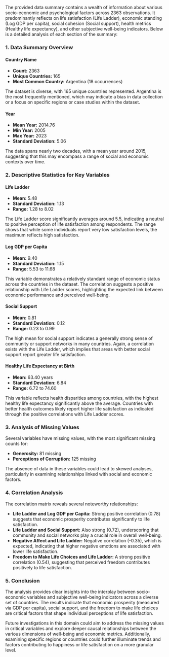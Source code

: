 The provided data summary contains a wealth of information about various socio-economic and psychological factors across 2363 observations. It predominantly reflects on life satisfaction (Life Ladder), economic standing (Log GDP per capita), social cohesion (Social support), health metrics (Healthy life expectancy), and other subjective well-being indicators. Below is a detailed analysis of each section of the summary:

### 1. **Data Summary Overview**

#### **Country Name**
- **Count:** 2363 
- **Unique Countries:** 165 
- **Most Common Country:** Argentina (18 occurrences) 

The dataset is diverse, with 165 unique countries represented. Argentina is the most frequently mentioned, which may indicate a bias in data collection or a focus on specific regions or case studies within the dataset.

#### **Year**
- **Mean Year:** 2014.76
- **Min Year:** 2005
- **Max Year:** 2023
- **Standard Deviation:** 5.06

The data spans nearly two decades, with a mean year around 2015, suggesting that this may encompass a range of social and economic contexts over time.

### 2. **Descriptive Statistics for Key Variables**

#### **Life Ladder**
- **Mean:** 5.48
- **Standard Deviation:** 1.13
- **Range:** 1.28 to 8.02

The Life Ladder score significantly averages around 5.5, indicating a neutral to positive perception of life satisfaction among respondents. The range shows that while some individuals report very low satisfaction levels, the maximum reflects high satisfaction.

#### **Log GDP per Capita**
- **Mean:** 9.40
- **Standard Deviation:** 1.15
- **Range:** 5.53 to 11.68

This variable demonstrates a relatively standard range of economic status across the countries in the dataset. The correlation suggests a positive relationship with Life Ladder scores, highlighting the expected link between economic performance and perceived well-being.

#### **Social Support**
- **Mean:** 0.81
- **Standard Deviation:** 0.12
- **Range:** 0.23 to 0.99

The high mean for social support indicates a generally strong sense of community or support networks in many countries. Again, a correlation exists with the Life Ladder, which implies that areas with better social support report greater life satisfaction.

#### **Healthy Life Expectancy at Birth**
- **Mean:** 63.40 years
- **Standard Deviation:** 6.84
- **Range:** 6.72 to 74.60

This variable reflects health disparities among countries, with the highest healthy life expectancy significantly above the average. Countries with better health outcomes likely report higher life satisfaction as indicated through the positive correlations with Life Ladder scores.

### 3. **Analysis of Missing Values**
Several variables have missing values, with the most significant missing counts for:
- **Generosity:** 81 missing 
- **Perceptions of Corruption:** 125 missing 

The absence of data in these variables could lead to skewed analyses, particularly in examining relationships linked with social and economic factors.

### 4. **Correlation Analysis**
The correlation matrix reveals several noteworthy relationships:
- **Life Ladder and Log GDP per Capita:** Strong positive correlation (0.78) suggests that economic prosperity contributes significantly to life satisfaction.
- **Life Ladder and Social Support:** Also strong (0.72), underscoring that community and social networks play a crucial role in overall well-being.
- **Negative Affect and Life Ladder:** Negative correlation (-0.35), which is expected, indicating that higher negative emotions are associated with lower life satisfaction.
- **Freedom to Make Life Choices and Life Ladder:** A strong positive correlation (0.54), suggesting that perceived freedom contributes positively to life satisfaction.

### 5. **Conclusion**
The analysis provides clear insights into the interplay between socio-economic variables and subjective well-being indicators across a diverse set of countries. The results indicate that economic prosperity (measured via GDP per capita), social support, and the freedom to make life choices are critical factors that shape individual perceptions of life satisfaction. 

Future investigations in this domain could aim to address the missing values in critical variables and explore deeper causal relationships between the various dimensions of well-being and economic metrics. Additionally, examining specific regions or countries could further illuminate trends and factors contributing to happiness or life satisfaction on a more granular level.